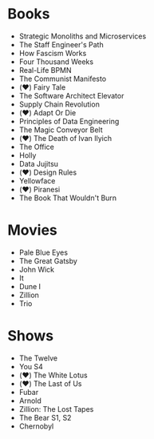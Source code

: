# Books

- Strategic Monoliths and Microservices
- The Staff Engineer's Path
- How Fascism Works
- Four Thousand Weeks
- Real-Life BPMN
- The Communist Manifesto
- (:heart:) Fairy Tale
- The Software Architect Elevator
- Supply Chain Revolution
- (:heart:) Adapt Or Die
- Principles of Data Engineering
- The Magic Conveyor Belt
- (:heart:) The Death of Ivan Ilyich
- The Office
- Holly
- Data Jujitsu
- (:heart:) Design Rules
- Yellowface
- (:heart:) Piranesi
- The Book That Wouldn't Burn

# Movies

- Pale Blue Eyes
- The Great Gatsby
- John Wick
- It
- Dune I
- Zillion
- Trio

# Shows

- The Twelve
- You S4
- (:heart:) The White Lotus
- (:heart:) The Last of Us
- Fubar
- Arnold
- Zillion: The Lost Tapes
- The Bear S1, S2
- Chernobyl
